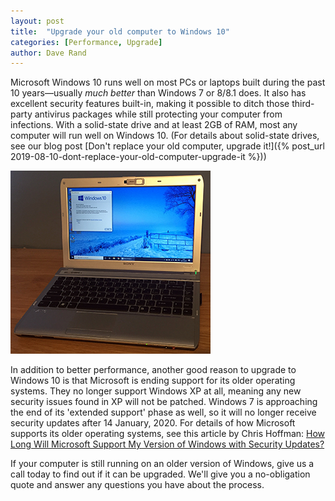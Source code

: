 ```yaml
---
layout: post
title:  "Upgrade your old computer to Windows 10"
categories: [Performance, Upgrade]
author: Dave Rand
---
```

Microsoft Windows 10 runs well on most PCs or laptops built during the past 10 years—usually *much better* than Windows 7 or 8/8.1 does. It also has excellent security features built-in, making it possible to ditch those third-party antivirus packages while still protecting your computer from infections. With a solid-state drive and at least 2GB of RAM, most any computer will run well on Windows 10. (For details about solid-state drives, see our blog post [Don't replace your old computer, upgrade it!]({% post_url 2019-08-10-dont-replace-your-old-computer-upgrade-it %}))

<span class="ImageRight">[![Alt](/assets/images/Windows10-laptop_thumb.png "Old laptop running Windows 10")](/assets/images/Windows10-laptop_full.png)</span>

In addition to better performance, another good reason to upgrade to Windows 10 is that Microsoft is ending support for its older operating systems. They no longer support Windows XP at all, meaning any new security issues found in XP will not be patched. Windows 7 is approaching the end of its 'extended support' phase as well, so it will no longer receive security updates after 14 January, 2020. For details of how Microsoft supports its older operating systems, see this article by Chris Hoffman: [How Long Will Microsoft Support My Version of Windows with Security Updates?](https://www.howtogeek.com/308290/how-long-will-microsoft-support-my-version-of-windows-with-security-updates/)

If your computer is still running on an older version of Windows, give us a call today to find out if it can be upgraded. We'll give you a no-obligation quote and answer any questions you have about the process.
